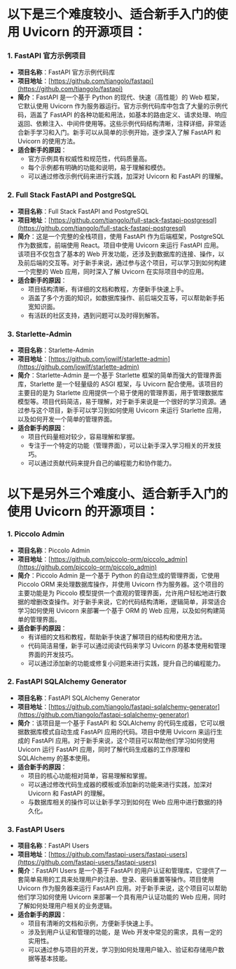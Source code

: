 # 以下是三个难度较小、适合新手入门的使用 Uvicorn 的开源项目：

### 1. FastAPI 官方示例项目
- **项目名称**：FastAPI 官方示例代码库
- **项目地址**：[https://github.com/tiangolo/fastapi](https://github.com/tiangolo/fastapi)
- **简介**：FastAPI 是一个基于 Python 的现代、快速（高性能）的 Web 框架，它默认使用 Uvicorn 作为服务器运行。官方示例代码库中包含了大量的示例代码，涵盖了 FastAPI 的各种功能和用法，如基本的路由定义、请求处理、响应返回、依赖注入、中间件使用等。这些示例代码结构清晰，注释详细，非常适合新手学习和入门。新手可以从简单的示例开始，逐步深入了解 FastAPI 和 Uvicorn 的使用方法。
- **适合新手的原因**：
    - 官方示例具有权威性和规范性，代码质量高。
    - 每个示例都有明确的功能和说明，易于理解和模仿。
    - 可以通过修改示例代码来进行实践，加深对 Uvicorn 和 FastAPI 的理解。

### 2. Full Stack FastAPI and PostgreSQL
- **项目名称**：Full Stack FastAPI and PostgreSQL
- **项目地址**：[https://github.com/tiangolo/full-stack-fastapi-postgresql](https://github.com/tiangolo/full-stack-fastapi-postgresql)
- **简介**：这是一个完整的全栈项目，使用 FastAPI 作为后端框架，PostgreSQL 作为数据库，前端使用 React。项目中使用 Uvicorn 来运行 FastAPI 应用。该项目不仅包含了基本的 Web 开发功能，还涉及到数据库的连接、操作，以及前后端的交互等。对于新手来说，通过参与这个项目，可以学习到如何构建一个完整的 Web 应用，同时深入了解 Uvicorn 在实际项目中的应用。
- **适合新手的原因**：
    - 项目结构清晰，有详细的文档和教程，方便新手快速上手。
    - 涵盖了多个方面的知识，如数据库操作、前后端交互等，可以帮助新手拓宽知识面。
    - 有活跃的社区支持，遇到问题可以及时得到解答。

### 3. Starlette-Admin
- **项目名称**：Starlette-Admin
- **项目地址**：[https://github.com/jowilf/starlette-admin](https://github.com/jowilf/starlette-admin)
- **简介**：Starlette-Admin 是一个基于 Starlette 框架的简单而强大的管理界面库，Starlette 是一个轻量级的 ASGI 框架，与 Uvicorn 配合使用。该项目的主要目的是为 Starlette 应用提供一个易于使用的管理界面，用于管理数据库模型等。项目代码简洁，易于理解，对于新手来说是一个很好的学习资源。通过参与这个项目，新手可以学习到如何使用 Uvicorn 来运行 Starlette 应用，以及如何开发一个简单的管理界面。
- **适合新手的原因**：
    - 项目代码量相对较少，容易理解和掌握。
    - 专注于一个特定的功能（管理界面），可以让新手深入学习相关的开发技巧。
    - 可以通过贡献代码来提升自己的编程能力和协作能力。

# 以下是另外三个难度小、适合新手入门的使用 Uvicorn 的开源项目：

### 1. Piccolo Admin
- **项目名称**：Piccolo Admin
- **项目地址**：[https://github.com/piccolo-orm/piccolo_admin](https://github.com/piccolo-orm/piccolo_admin)
- **简介**：Piccolo Admin 是一个基于 Python 的自动生成的管理界面，它使用 Piccolo ORM 来处理数据库操作，并使用 Uvicorn 作为服务器。这个项目的主要功能是为 Piccolo 模型提供一个直观的管理界面，允许用户轻松地进行数据的增删改查操作。对于新手来说，它的代码结构清晰，逻辑简单，非常适合学习如何使用 Uvicorn 来部署一个基于 ORM 的 Web 应用，以及如何构建简单的管理界面。
- **适合新手的原因**：
    - 有详细的文档和教程，帮助新手快速了解项目的结构和使用方法。
    - 代码简洁易懂，新手可以通过阅读代码来学习 Uvicorn 的基本使用和管理界面的开发技巧。
    - 可以通过添加新的功能或修复小问题来进行实践，提升自己的编程能力。

### 2. FastAPI SQLAlchemy Generator
- **项目名称**：FastAPI SQLAlchemy Generator
- **项目地址**：[https://github.com/tiangolo/fastapi-sqlalchemy-generator](https://github.com/tiangolo/fastapi-sqlalchemy-generator)
- **简介**：该项目是一个基于 FastAPI 和 SQLAlchemy 的代码生成器，它可以根据数据库模式自动生成 FastAPI 应用的代码。项目中使用 Uvicorn 来运行生成的 FastAPI 应用。对于新手来说，这个项目可以帮助他们学习如何使用 Uvicorn 运行 FastAPI 应用，同时了解代码生成器的工作原理和 SQLAlchemy 的基本使用。
- **适合新手的原因**：
    - 项目的核心功能相对简单，容易理解和掌握。
    - 可以通过修改代码生成器的模板或添加新的功能来进行实践，加深对 Uvicorn 和 FastAPI 的理解。
    - 与数据库相关的操作可以让新手学习到如何在 Web 应用中进行数据的持久化。

### 3. FastAPI Users
- **项目名称**：FastAPI Users
- **项目地址**：[https://github.com/fastapi-users/fastapi-users](https://github.com/fastapi-users/fastapi-users)
- **简介**：FastAPI Users 是一个基于 FastAPI 的用户认证和管理库，它提供了一套简单易用的工具来处理用户的注册、登录、密码重置等操作。项目使用 Uvicorn 作为服务器来运行 FastAPI 应用。对于新手来说，这个项目可以帮助他们学习如何使用 Uvicorn 来部署一个具有用户认证功能的 Web 应用，同时了解如何处理用户相关的业务逻辑。
- **适合新手的原因**：
    - 项目有清晰的文档和示例，方便新手快速上手。
    - 涉及到用户认证和管理的功能，是 Web 开发中常见的需求，具有一定的实用性。
    - 可以通过参与项目的开发，学习到如何处理用户输入、验证和存储用户数据等基本技能。

